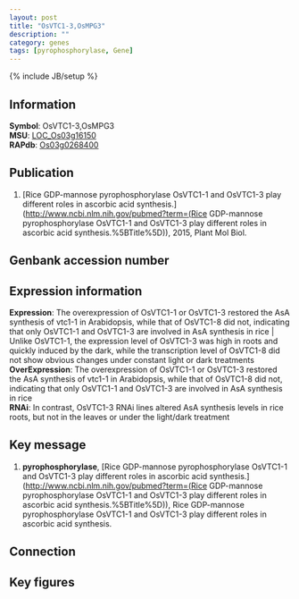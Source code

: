 ```yaml
---
layout: post
title: "OsVTC1-3,OsMPG3"
description: ""
category: genes
tags: [pyrophosphorylase, Gene]
---
```

{% include JB/setup %}

## Information
__Symbol__: OsVTC1-3,OsMPG3  
__MSU__: [LOC_Os03g16150](http://rice.plantbiology.msu.edu/cgi-bin/ORF_infopage.cgi?orf=LOC_Os03g16150)  
__RAPdb__: [Os03g0268400](http://rapdb.dna.affrc.go.jp/viewer/gbrowse_details/irgsp1?name=Os03g0268400)  

## Publication
1. [Rice GDP-mannose pyrophosphorylase OsVTC1-1 and OsVTC1-3 play different roles in ascorbic acid synthesis.](http://www.ncbi.nlm.nih.gov/pubmed?term=(Rice GDP-mannose pyrophosphorylase OsVTC1-1 and OsVTC1-3 play different roles in ascorbic acid synthesis.%5BTitle%5D)), 2015, Plant Mol Biol.

## Genbank accession number

## Expression information
__Expression__: The overexpression of OsVTC1-1 or OsVTC1-3 restored the AsA synthesis of vtc1-1 in Arabidopsis, while that of OsVTC1-8 did not, indicating that only OsVTC1-1 and OsVTC1-3 are involved in AsA synthesis in rice |  Unlike OsVTC1-1, the expression level of OsVTC1-3 was high in roots and quickly induced by the dark, while the transcription level of OsVTC1-8 did not show obvious changes under constant light or dark treatments  
__OverExpression__: The overexpression of OsVTC1-1 or OsVTC1-3 restored the AsA synthesis of vtc1-1 in Arabidopsis, while that of OsVTC1-8 did not, indicating that only OsVTC1-1 and OsVTC1-3 are involved in AsA synthesis in rice  
__RNAi__: In contrast, OsVTC1-3 RNAi lines altered AsA synthesis levels in rice roots, but not in the leaves or under the light/dark treatment  

## Key message
1. __pyrophosphorylase__, [Rice GDP-mannose pyrophosphorylase OsVTC1-1 and OsVTC1-3 play different roles in ascorbic acid synthesis.](http://www.ncbi.nlm.nih.gov/pubmed?term=(Rice GDP-mannose pyrophosphorylase OsVTC1-1 and OsVTC1-3 play different roles in ascorbic acid synthesis.%5BTitle%5D)), Rice GDP-mannose pyrophosphorylase OsVTC1-1 and OsVTC1-3 play different roles in ascorbic acid synthesis.

## Connection

## Key figures


